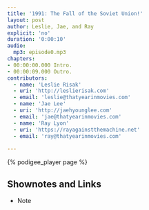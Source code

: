 ```yaml
---
title: '1991: The Fall of the Soviet Union!'
layout: post
author: Leslie, Jae, and Ray
explicit: 'no'
duration: '0:00:10'
audio:
  mp3: episode0.mp3
chapters:
- 00:00:00.000 Intro.
- 00:00:09.000 Outro.
contributors:
  - name: 'Leslie Risak'
  - uri: 'http://leslierisak.com'
  - email: 'leslie@thatyearinmovies.com'
  - name: 'Jae Lee'
  - uri: 'http://jaehyounglee.com'
  - email: 'jae@thatyearinmovies.com'
  - name: 'Ray Lyon'
  - uri: 'https://rayagainstthemachine.net'
  - email: 'ray@thatyearinmovies.com'
  
---
```


<!---
The filesize block above can be deleted, if your audio files are hosted within the episodes directory.
It is only necessary for hosting remotely.
-->

{% podigee_player page %}

## Shownotes and Links

* Note
